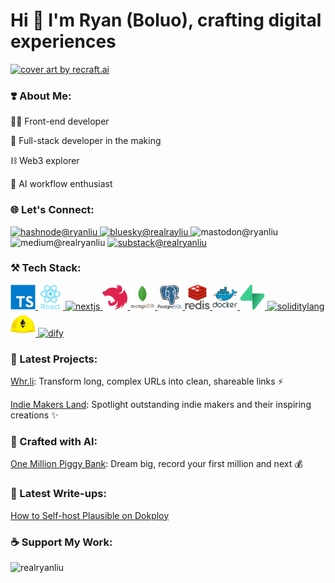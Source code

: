 <h1>Hi 👋 I'm Ryan (Boluo), crafting digital experiences</h1>

<a href="https://www.recraft.ai/invite/LISKnI5wug" target="_blank"> <img src="https://github.com/user-attachments/assets/de3b63ca-7be3-41af-92bb-d2a34ba5c150" alt="cover art by recraft.ai" /> </a>

<h3 align="left">❣️ About Me:</h3>

👨‍💻 Front-end developer

🌱 Full-stack developer in the making

⛓️ Web3 explorer

🤖 AI workflow enthusiast

<h3 align="left">🌐 Let's Connect:</h3>
<p>
  <a href="https://ryanliu.hashnode.dev" target="_blank"> <img src="https://cdn.hashnode.com/res/hashnode/image/upload/v1611242155728/W3_BYVVVh.png" width="40" height="40" alt="hashnode@ryanliu" /> </a>                                                     
  <a href="https://bsky.app/profile/realryanliu.bsky.social" target="_blank"> <img src="https://github.com/user-attachments/assets/4d8e890b-402c-4f5f-8b9e-2bd5e0b4afef" width="40" height="40" alt="bluesky@realrayliu" /> </a>
  <a herf="https://me.dm/@ryanliu" target="_blank"> <img src="https://me.dm/packs/media/images/logo-symbol-icon-de9e68dc49b19eb5cd142d3316f9e95e.svg" width="40" height="40" alt="mastodon@ryanliu" /> </a>
  <a hred="https://medium.com/@realryanliu" target="_blank"> <img src="https://github.com/user-attachments/assets/65240a71-e96e-4d6a-87bd-d86e8b157301" width="40" height="40" alt="medium@realryanliu" /> </a>
  <a href="https://substack.com/@realryanliu" target="_blank"> <img src="https://substackcdn.com/icons/substack/icon.svg" width="40" height="40" alt="substack@realryanliu" /> </a>
</p>

<h3 align="left">⚒️ Tech Stack:</h3>
<p align="left">
  <a href="https://www.typescriptlang.org/" target="_blank" rel="noreferrer"> <img src="https://raw.githubusercontent.com/devicons/devicon/master/icons/typescript/typescript-original.svg" alt="typescript" width="40" height="40"/> </a>
  <a href="https://reactjs.org/" target="_blank" rel="noreferrer"> <img src="https://raw.githubusercontent.com/devicons/devicon/master/icons/react/react-original-wordmark.svg" alt="react" width="40" height="40"/> </a>
  <a href="https://nextjs.org/" target="_blank" rel="noreferrer"> <img src="https://cdn.worldvectorlogo.com/logos/nextjs-2.svg" alt="nextjs" width="40" height="40"/> </a>
  <a href="https://nestjs.com/" target="_blank" rel="noreferrer"> <img src="https://raw.githubusercontent.com/devicons/devicon/master/icons/nestjs/nestjs-original.svg" alt="nestjs" width="40" height="40"/> </a>
  <a href="https://www.mongodb.com/" target="_blank" rel="noreferrer"> <img src="https://raw.githubusercontent.com/devicons/devicon/master/icons/mongodb/mongodb-original-wordmark.svg" alt="mongodb" width="40" height="40"/> </a>
  <a href="https://www.postgresql.org" target="_blank" rel="noreferrer"> <img src="https://raw.githubusercontent.com/devicons/devicon/master/icons/postgresql/postgresql-original-wordmark.svg" alt="postgresql" width="40" height="40"/> </a>
  <a href="https://redis.io" target="_blank" rel="noreferrer"> <img src="https://raw.githubusercontent.com/devicons/devicon/master/icons/redis/redis-original-wordmark.svg" alt="redis" width="40" height="40"/> </a>
  <a href="https://www.docker.com/" target="_blank" rel="noreferrer"> <img src="https://raw.githubusercontent.com/devicons/devicon/master/icons/docker/docker-original-wordmark.svg" alt="docker" width="40" height="40"/> </a>
  <a href="https://supabase.com" target="_blank" rel="noreferrer"> <img src="https://raw.githubusercontent.com/devicons/devicon/master/icons/supabase/supabase-original.svg" alt="supabase" width="40" height="40"/> </a>
  <a href="https://soliditylang.org" target="_blank" rel="noreferrer"> <img src="https://soliditylang.org/assets/favicon.ico" alt="soliditylang" width="40" height="40"/> </a>
  <a href="https://hardhat.org" target="_blank" rel="noreferrer"> <img src="https://raw.githubusercontent.com/devicons/devicon/master/icons/hardhat/hardhat-original.svg" alt="hardhat" width="40" height="40"/> </a>
  <a href="https://dify.ai" target="_blank" rel="noreferrer"> <img src="https://framerusercontent.com/images/KWDRAMQLGjoMFBAjNjoCFMP7XI.png" width=40" height="40" alt="dify"/> </a>
</p>

<h3 align="left">🚀 Latest Projects:</h3>
<p><a href="https://whr.li" target="_blank">Whr.li</a>: Transform long, complex URLs into clean, shareable links ⚡️</p>
<p><a href="https://indiemakers.land" target="_blank">Indie Makers Land</a>: Spotlight outstanding indie makers and their inspiring creations ✨</p>

<h3 align="left">🤖 Crafted with AI: </h3>
<p><a href="https://one-million-piggy-bank.vercel.app" target="_blank">One Million Piggy Bank</a>: Dream big, record your first million and next 💰</p>

<h3 align="left">📝 Latest Write-ups:</h3>
<p><a href="https://github.com/boluoim/indie-makers-land/blob/main/blogs/how-to-self-host-plausible-on-dokploy.md" target="_blank">How to Self-host Plausible on Dokploy</a></p>

<h3 align="left">☕️ Support My Work:</h3>
<p><a href="https://www.buymeacoffee.com/ryanliu"> <img align="left" src="https://cdn.buymeacoffee.com/buttons/v2/default-yellow.png" height="50" width="210" alt="realryanliu" /></a></p><br><br>

